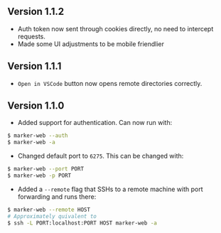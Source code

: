 ## Version 1.1.2

- Auth token now sent through cookies directly, no need to intercept requests.
- Made some UI adjustments to be mobile friendlier

## Version 1.1.1

- `Open in VSCode` button now opens remote directories correctly.

## Version 1.1.0

- Added support for authentication. Can now run with:
```sh
$ marker-web --auth
$ marker-web -a
```
- Changed default port to `6275`. This can be changed with:
```sh
$ marker-web --port PORT
$ marker-web -p PORT
```
- Added a `--remote` flag that SSHs to a remote machine with port forwarding and runs there:
```sh
$ marker-web --remote HOST
# Approximately quivalent to
$ ssh -L PORT:localhost:PORT HOST marker-web -a
```

